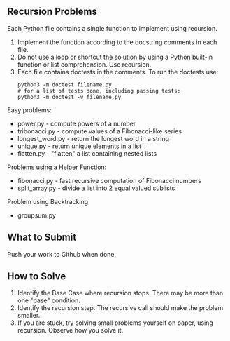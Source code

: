 ## Recursion Problems

Each Python file contains a single function to implement using recursion.

1. Implement the function according to the docstring comments in each file.
2. Do not use a loop or shortcut the solution by using a Python built-in function or list comprehension.  Use recursion.
3. Each file contains doctests in the comments.  To run the doctests use:
   ```
   python3 -m doctest filename.py
   # for a list of tests done, including passing tests:
   python3 -m doctest -v filename.py
   ```


Easy problems:

* power.py - compute powers of a number
* tribonacci.py - compute values of a Fibonacci-like series
* longest\_word.py - return the longest word in a string
* unique.py - return unique elements in a list
* flatten.py - "flatten" a list containing nested lists

Problems using a Helper Function:

* fibonacci.py - fast recursive computation of Fibonacci numbers
* split_array.py - divide a list into 2 equal valued sublists

Problem using Backtracking:

* groupsum.py

## What to Submit

Push your work to Github when done.

## How to Solve

1. Identify the Base Case where recursion stops.  There may be more than one "base" condition.
2. Identify the recursion step. The recursive call should make the problem smaller.
3. If you are stuck, try solving small problems yourself on paper, using recursion. Observe how you solve it.
